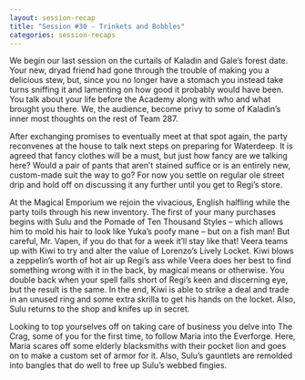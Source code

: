 ```yaml
---
layout: session-recap
title: "Session #30 - Trinkets and Bobbles"
categories: session-recaps
---
```


We begin our last session on the curtails of Kaladin and Gale’s forest date. Your new, dryad friend had gone through the trouble of making you a delicious stew, but, since you no longer have a stomach you instead take turns sniffing it and lamenting on how good it probably would have been. You talk about your life before the Academy along with who and what brought you there. We, the audience, become privy to some of Kaladin’s inner most thoughts on the rest of Team 287.

After exchanging promises to eventually meet at that spot again, the party reconvenes at the house to talk next steps on preparing for Waterdeep. It is agreed that fancy clothes will be a must, but just how fancy are we talking here? Would a pair of pants that aren’t stained suffice or is an entirely new, custom-made suit the way to go? For now you settle on regular ole street drip and hold off on discussing it any further until you get to Regi’s store.

At the Magical Emporium we rejoin the vivacious, English halfling while the party toils through his new inventory. The first of your many purchases begins with Sulu and the Pomade of Ten Thousand Styles – which allows him to mold his hair to look like Yuka’s poofy mane – but on a fish man! But careful, Mr. Vapen, if you do that for a week it’ll stay like that! Veera teams up with Kiwi to try and alter the value of Lorenzo’s Lively Locket. Kiwi blows a zeppelin’s worth of hot air up Regi’s ass while Veera does her best to find something wrong with it in the back, by magical means or otherwise. You double back when your spell falls short of Regi’s keen and discerning eye, but the result is the same. In the end, Kiwi is able to strike a deal and trade in an unused ring and some extra skrilla to get his hands on the locket. Also, Sulu returns to the shop and knifes up in secret.

Looking to top yourselves off on taking care of business you delve into The Crag, some of you for the first time, to follow Maria into the Everforge. Here, Maria scares off some elderly blacksmiths with their pocket lion and goes on to make a custom set of armor for it. Also, Sulu’s gauntlets are remolded into bangles that do well to free up Sulu’s webbed fingies.
